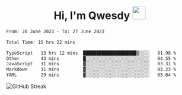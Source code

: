 
<h1 align="center"><b>Hi, I'm Qwesdy </b><img src="https://media.giphy.com/media/hvRJCLFzcasrR4ia7z/giphy.gif" width="35"></h1>



<!--
**Qwesdy/qwesdy** is a ✨ _special_ ✨ repository because its `README.md` (this file) appears on your GitHub profile.

Here are some ideas to get you started:

- 🔭 I’m currently working on ...
- 🌱 I’m currently learning ...
- 👯 I’m looking to collaborate on ...
- 🤔 I’m looking for help with ...
- 💬 Ask me about ...
- 📫 How to reach me: ...
- 😄 Pronouns: ...
- ⚡ Fun fact: ...

-------
-->


<!--START_SECTION:waka-->

```txt
From: 20 June 2023 - To: 27 June 2023

Total Time: 15 hrs 22 mins

TypeScript   13 hrs 12 mins  ████████████████████▒░░░░   81.98 %
Other        43 mins         █░░░░░░░░░░░░░░░░░░░░░░░░   04.55 %
JavaScript   31 mins         ▓░░░░░░░░░░░░░░░░░░░░░░░░   03.31 %
Markdown     31 mins         ▓░░░░░░░░░░░░░░░░░░░░░░░░   03.23 %
YAML         29 mins         ▓░░░░░░░░░░░░░░░░░░░░░░░░   03.04 %
```

<!--END_SECTION:waka-->

![GitHub Streak](https://streak-stats.demolab.com?user=Qwesdy&theme=dark&hide_border=true)
